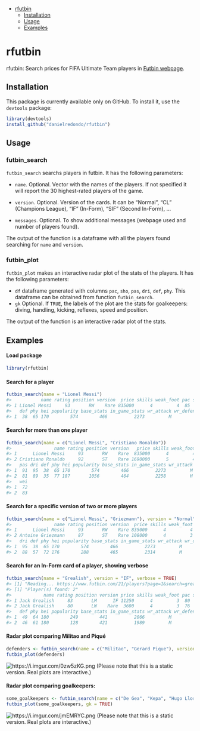 -   [rfutbin](#rfutbin)
    -   [Installation](#installation)
    -   [Usage](#usage)
    -   [Examples](#examples)

rfutbin
=======

rfutbin: Search prices for FIFA Ultimate Team players in [Futbin
webpage](https://www.futbin.com).

Installation
------------

This package is currently available only on GitHub. To install it, use
the `devtools` package:

``` r
library(devtools)
install_github("danielredondo/rfutbin")
```

Usage
-----

### futbin\_search

`futbin_search` searchs players in futbin. It has the following
parameters:

-   `name`. Optional. Vector with the names of the players. If not
    specified it will report the 30 highest-rated players of the game.

-   `version`. Optional. Version of the cards. It can be “Normal”, “CL”
    (Champions League), “IF” (In-Form), “SIF” (Second In-Form), …

-   `messages`. Optional. To show additional messages (webpage used and
    number of players found).

The output of the function is a dataframe with all the players found
searching for `name` and `version`.

### futbin\_plot

`futbin_plot` makes an interactive radar plot of the stats of the
players. It has the following parameters:

-   `df` dataframe generated with columns `pac`, `sho`, `pas`, `dri`,
    `def`, `phy`. This dataframe can be obtained from function
    `futbin_search`.
-   `gk` Optional. If `TRUE`, the labels of the plot are the stats for
    goalkeepers: diving, handling, kicking, reflexes, speed and
    position.

The output of the function is an interactive radar plot of the stats.

Examples
--------

#### Load package

``` r
library(rfutbin)
```

#### Search for a player

``` r
futbin_search(name = "Lionel Messi")
#>           name rating position version  price skills weak_foot pac sho pas dri
#> 1 Lionel Messi     93       RW    Rare 835000      4         4  85  92  91  95
#>   def phy hei popularity base_stats in_game_stats wr_attack wr_defense wei
#> 1  38  65 170        574        466          2273         M          L  72
```

#### Search for more than one player

``` r
futbin_search(name = c("Lionel Messi", "Cristiano Ronaldo"))
#>                name rating position version   price skills weak_foot pac sho
#> 1      Lionel Messi     93       RW    Rare  835000      4         4  85  92
#> 2 Cristiano Ronaldo     92       ST    Rare 1690000      5         4  89  93
#>   pas dri def phy hei popularity base_stats in_game_stats wr_attack wr_defense
#> 1  91  95  38  65 170        574        466          2273         M          L
#> 2  81  89  35  77 187       1056        464          2258         H          L
#>   wei
#> 1  72
#> 2  83
```

#### Search for a specific version of two or more players

``` r
futbin_search(name = c("Lionel Messi", "Griezmann"), version = "Normal")
#>                name rating position version  price skills weak_foot pac sho pas
#> 1      Lionel Messi     93       RW    Rare 835000      4         4  85  92  91
#> 2 Antoine Griezmann     87       ST    Rare 108000      4         3  79  85  84
#>   dri def phy hei popularity base_stats in_game_stats wr_attack wr_defense wei
#> 1  95  38  65 170        574        466          2273         M          L  72
#> 2  88  57  72 176        288        465          2314         M          M  73
```

#### Search for an In-Form card of a player, showing verbose

``` r
futbin_search(name = "Grealish", version = "IF", verbose = TRUE)
#> [1] "Reading... https://www.futbin.com/21/players?page=1&search=grealish"
#> [1] "Player(s) found: 2"
#>            name rating position version price skills weak_foot pac sho pas dri
#> 1 Jack Grealish     83       LM      IF 11250      4         3  80  77  84  87
#> 2 Jack Grealish     80       LW    Rare  3600      4         3  76  74  80  84
#>   def phy hei popularity base_stats in_game_stats wr_attack wr_defense wei
#> 1  49  64 180        249        441          2066         M          M  68
#> 2  46  61 180        128        421          1989         M          M  68
```

#### Radar plot comparing Militao and Piqué

``` r
defenders <- futbin_search(name = c("Militao", "Gerard Pique"), version = "Normal")
futbin_plot(defenders)
```

![<a href="https://i.imgur.com/0zw5zKG.png" class="uri">https://i.imgur.com/0zw5zKG.png</a>](https://i.imgur.com/0zw5zKG.png)
(Please note that this is a static version. Real plots are interactive.)

#### Radar plot comparing goalkeepers:

``` r
some_goalkeepers <- futbin_search(name = c("De Gea", "Kepa", "Hugo Lloris"), version = "Normal")
futbin_plot(some_goalkeepers, gk = TRUE)
```

![<a href="https://i.imgur.com/jmEMRYC.png" class="uri">https://i.imgur.com/jmEMRYC.png</a>](https://i.imgur.com/jmEMRYC.png)
(Please note that this is a static version. Real plots are interactive.)
